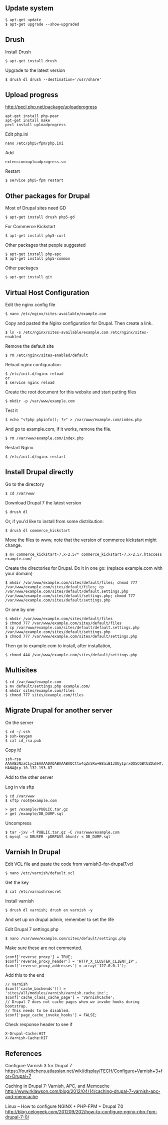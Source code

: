 ## Update system

    $ apt-get update
    $ apt-get upgrade --show-upgraded

## Drush

Install Drush

    $ apt-get install drush

Upgrade to the latest version

    $ drush dl drush --destination='/usr/share'

## Upload progress

http://pecl.php.net/package/uploadprogress

    apt-get install php-pear
    apt-get install make
    pecl install uploadprogress

Edit php.ini

    nano /etc/php5/fpm/php.ini

Add

    extension=uploadprogress.so

Restart

    $ service php5-fpm restart


## Other packages for Drupal

Most of Drupal sites need GD

    $ apt-get install drush php5-gd

For Commerce Kickstart

    $ apt-get install php5-curl

Other packages that people suggested

    $ apt-get install php-apc
    $ apt-get install php5-common

Other packages

    $ apt-get install git


## Virtual Host Configuration

Edit the nginx config file

    $ nano /etc/nginx/sites-available/example.com

Copy and pasted the Nginx configuration for Drupal. Then create a link.

    $ ln -s /etc/nginx/sites-available/example.com /etc/nginx/sites-enabled

Remove the default site

    $ rm /etc/nginx/sites-enabled/default

Reload nginx configuration

    $ /etc/init.d/nginx reload
    or
    $ service nginx reload

Create the root document for this website and start putting files

    $ mkdir -p /var/www/example.com

Test it

    $ echo "<?php phpinfo(); ?>" > /var/www/example.com/index.php

And go to example.com, if it works, remove the file.

    $ rm /var/www/example.com/index.php

Restart Nginx.

    $ /etc/init.d/nginx restart

## Install Drupal directly

Go to the directory

    $ cd /var/www

Download Drupal 7 the latest version

    $ drush dl

Or, if you'd like to install from some distribution:

    $ drush dl commerce_kickstart

Move the files to www, note that the version of commerce kickstart might change.

    $ mv commerce_kickstart-7.x-2.5/* commerce_kickstart-7.x-2.5/.htaccess example.com/

Create the directories for Drupal. Do it in one go:
(replace example.com with your domain)

    $ mkdir /var/www/example.com/sites/default/files; chmod 777 /var/www/example.com/sites/default/files; cp /var/www/example.com/sites/default/default.settings.php /var/www/example.com/sites/default/settings.php; chmod 777 /var/www/example.com/sites/default/settings.php

Or one by one

    $ mkdir /var/www/example.com/sites/default/files
    $ chmod 777 /var/www/example.com/sites/default/files
    $ cp /var/www/example.com/sites/default/default.settings.php /var/www/example.com/sites/default/settings.php
    $ chmod 777 /var/www/example.com/sites/default/settings.php

Then go to example.com to install, after installation,

    $ chmod 444 /var/www/example.com/sites/default/settings.php

## Multisites

    $ cd /var/www/example.com
    $ mv default/settings.php example.com/
    $ mkdir sites/example.com/files
    $ chmod 777 sites/example.com/files

## Migrate Drupal for another server

On the server

    $ cd ~/.ssh
    $ ssh-keygen
    $ cat id_rsa.pub

Copy it!

    ssh-rsa AAAAB3NzaC1yc2EAAAADAQABAAABAQCttw4qZn5Kw+B8aiB13UUyIprxQQ5CGBtUZDahHT/bw5kr1kw9e90nR+PkJcdduxTFpd69ggPTCCo2l18Akvadzvxcbxqaw412523wryfdshrtFSDRgo7pWBlO2T8WUqfs0ag6Nc+ZHQGpyaI88ZhNlGFECiqHp9mh8+HeDEyyCunnAl9zjibAMZ+fEXSZmycUovQa/+jsvsoMl2tOG1Qi5+JKFGgyb8cpnlD2svIAuyUNkd HANA@ip-10-132-193-87

Add to the other server

Log in via sftp

    $ cd /var/www
    $ sftp root@example.com

    > get /example/PUBLIC.tar.gz
    > get /example/DB_DUMP.sql

Uncompress

    $ tar -jxv -f PUBLIC.tar.gz -C /var/www/example.com
    $ mysql -u DBUSER -pDBPASS bhuntr < DB_DUMP.sql

## Varnish In Drupal

Edit VCL file and paste the code from varnish3-for-drupal7.vcl

    $ nano /etc/varnish/default.vcl

Get the key

    $ cat /etc/varnish/secret

Install varnish

    $ drush dl varnish; drush en varnish -y

And set up on drupal admin, remember to set the life

Edit Drupal 7 settings.php

    $ nano /var/www/example.com/sites/default/settings.php

Make sure these are not commented.

    $conf['reverse_proxy'] = TRUE;
    $conf['reverse_proxy_header'] = 'HTTP_X_CLUSTER_CLIENT_IP';
    $conf['reverse_proxy_addresses'] = array('127.0.0.1');

Add this to the end

    // Varnish
    $conf['cache_backends'][] = 'sites/all/modules/varnish/varnish.cache.inc';
    $conf['cache_class_cache_page'] = 'VarnishCache';
    // Drupal 7 does not cache pages when we invoke hooks during bootstrap.
    // This needs to be disabled.
    $conf['page_cache_invoke_hooks'] = FALSE;

Check response header to see if

    X-Drupal-Cache:HIT
    X-Varnish-Cache:HIT

## References

Configure Varnish 3 for Drupal 7
https://fourkitchens.atlassian.net/wiki/display/TECH/Configure+Varnish+3+for+Drupal+7

Caching in Drupal 7: Varnish, APC, and Memcache
http://www.rklawson.com/blog/2012/04/14/caching-drupal-7-varnish-apc-and-memcache

Linux – How to configure NGINX + PHP-FPM + Drupal 7.0
http://blog.celogeek.com/201209/202/how-to-configure-nginx-php-fpm-drupal-7-0/
